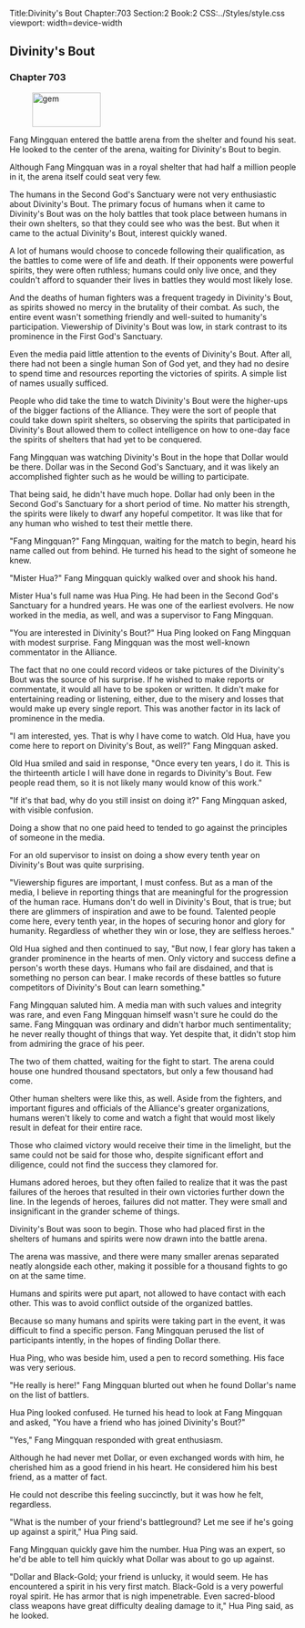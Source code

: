 Title:Divinity's Bout 
Chapter:703 
Section:2 
Book:2 
CSS:../Styles/style.css 
viewport: width=device-width
  
## Divinity's Bout
### Chapter 703 
<figure>
	<img src="../Images/gem.gif" alt="gem" id="gem" width="120" height="60" />
</figure>
  

  
  Fang Mingquan entered the battle arena from the shelter and found his seat. He looked to the center of the arena, waiting for Divinity's Bout to begin.

Although Fang Mingquan was in a royal shelter that had half a million people in it, the arena itself could seat very few.

The humans in the Second God's Sanctuary were not very enthusiastic about Divinity's Bout. The primary focus of humans when it came to Divinity's Bout was on the holy battles that took place between humans in their own shelters, so that they could see who was the best. But when it came to the actual Divinity's Bout, interest quickly waned.

A lot of humans would choose to concede following their qualification, as the battles to come were of life and death. If their opponents were powerful spirits, they were often ruthless; humans could only live once, and they couldn't afford to squander their lives in battles they would most likely lose.

And the deaths of human fighters was a frequent tragedy in Divinity's Bout, as spirits showed no mercy in the brutality of their combat. As such, the entire event wasn't something friendly and well-suited to humanity's participation. Viewership of Divinity's Bout was low, in stark contrast to its prominence in the First God's Sanctuary.

Even the media paid little attention to the events of Divinity's Bout. After all, there had not been a single human Son of God yet, and they had no desire to spend time and resources reporting the victories of spirits. A simple list of names usually sufficed.

People who did take the time to watch Divinity's Bout were the higher-ups of the bigger factions of the Alliance. They were the sort of people that could take down spirit shelters, so observing the spirits that participated in Divinity's Bout allowed them to collect intelligence on how to one-day face the spirits of shelters that had yet to be conquered.

Fang Mingquan was watching Divinity's Bout in the hope that Dollar would be there. Dollar was in the Second God's Sanctuary, and it was likely an accomplished fighter such as he would be willing to participate.

That being said, he didn't have much hope. Dollar had only been in the Second God's Sanctuary for a short period of time. No matter his strength, the spirits were likely to dwarf any hopeful competitor. It was like that for any human who wished to test their mettle there.

"Fang Mingquan?" Fang Mingquan, waiting for the match to begin, heard his name called out from behind. He turned his head to the sight of someone he knew.

"Mister Hua?" Fang Mingquan quickly walked over and shook his hand.

Mister Hua's full name was Hua Ping. He had been in the Second God's Sanctuary for a hundred years. He was one of the earliest evolvers. He now worked in the media, as well, and was a supervisor to Fang Mingquan.

"You are interested in Divinity's Bout?" Hua Ping looked on Fang Mingquan with modest surprise. Fang Mingquan was the most well-known commentator in the Alliance.

The fact that no one could record videos or take pictures of the Divinity's Bout was the source of his surprise. If he wished to make reports or commentate, it would all have to be spoken or written. It didn't make for entertaining reading or listening, either, due to the misery and losses that would make up every single report. This was another factor in its lack of prominence in the media.

"I am interested, yes. That is why I have come to watch. Old Hua, have you come here to report on Divinity's Bout, as well?" Fang Mingquan asked.

Old Hua smiled and said in response, "Once every ten years, I do it. This is the thirteenth article I will have done in regards to Divinity's Bout. Few people read them, so it is not likely many would know of this work."

"If it's that bad, why do you still insist on doing it?" Fang Mingquan asked, with visible confusion.

Doing a show that no one paid heed to tended to go against the principles of someone in the media.

For an old supervisor to insist on doing a show every tenth year on Divinity's Bout was quite surprising.

"Viewership figures are important, I must confess. But as a man of the media, I believe in reporting things that are meaningful for the progression of the human race. Humans don't do well in Divinity's Bout, that is true; but there are glimmers of inspiration and awe to be found. Talented people come here, every tenth year, in the hopes of securing honor and glory for humanity. Regardless of whether they win or lose, they are selfless heroes."

Old Hua sighed and then continued to say, "But now, I fear glory has taken a grander prominence in the hearts of men. Only victory and success define a person's worth these days. Humans who fail are disdained, and that is something no person can bear. I make records of these battles so future competitors of Divinity's Bout can learn something."

Fang Mingquan saluted him. A media man with such values and integrity was rare, and even Fang Mingquan himself wasn't sure he could do the same. Fang Mingquan was ordinary and didn't harbor much sentimentality; he never really thought of things that way. Yet despite that, it didn't stop him from admiring the grace of his peer.

The two of them chatted, waiting for the fight to start. The arena could house one hundred thousand spectators, but only a few thousand had come.

Other human shelters were like this, as well. Aside from the fighters, and important figures and officials of the Alliance's greater organizations, humans weren't likely to come and watch a fight that would most likely result in defeat for their entire race.

Those who claimed victory would receive their time in the limelight, but the same could not be said for those who, despite significant effort and diligence, could not find the success they clamored for.

Humans adored heroes, but they often failed to realize that it was the past failures of the heroes that resulted in their own victories further down the line. In the legends of heroes, failures did not matter. They were small and insignificant in the grander scheme of things.

Divinity's Bout was soon to begin. Those who had placed first in the shelters of humans and spirits were now drawn into the battle arena.

The arena was massive, and there were many smaller arenas separated neatly alongside each other, making it possible for a thousand fights to go on at the same time.

Humans and spirits were put apart, not allowed to have contact with each other. This was to avoid conflict outside of the organized battles.

Because so many humans and spirits were taking part in the event, it was difficult to find a specific person. Fang Mingquan perused the list of participants intently, in the hopes of finding Dollar there.

Hua Ping, who was beside him, used a pen to record something. His face was very serious.

"He really is here!" Fang Mingquan blurted out when he found Dollar's name on the list of battlers.

Hua Ping looked confused. He turned his head to look at Fang Mingquan and asked, "You have a friend who has joined Divinity's Bout?"

"Yes," Fang Mingquan responded with great enthusiasm.

Although he had never met Dollar, or even exchanged words with him, he cherished him as a good friend in his heart. He considered him his best friend, as a matter of fact.

He could not describe this feeling succinctly, but it was how he felt, regardless.

"What is the number of your friend's battleground? Let me see if he's going up against a spirit," Hua Ping said.

Fang Mingquan quickly gave him the number. Hua Ping was an expert, so he'd be able to tell him quickly what Dollar was about to go up against.

"Dollar and Black-Gold; your friend is unlucky, it would seem. He has encountered a spirit in his very first match. Black-Gold is a very powerful royal spirit. He has armor that is nigh impenetrable. Even sacred-blood class weapons have great difficulty dealing damage to it," Hua Ping said, as he looked.
